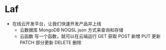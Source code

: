 # Laf

- 在线云开发平台，让我们快速开发产品并上线
    - 云数据库
        MongoDB NOQSL json 方式来查询和存储
    - 云函数
        写一个函数，就可以在云端运行
        GET 获取
        POST 新增
        PUT 更新
        PATCH 部分更新
        DELETE 删除
